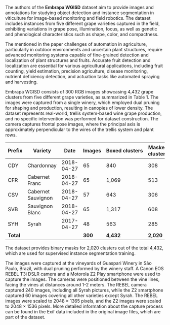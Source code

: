 The authors of the **Embrapa WGISD** dataset aim to provide images and annotations for studying object detection and instance segmentation in viticulture for image-based monitoring and field robotics. The dataset includes instances from five different grape varieties captured in the field, exhibiting variations in grape pose, illumination, focus, as well as genetic and phenological characteristics such as shape, color, and compactness.

The mentioned in the paper challenges of automation in agriculture, particularly in outdoor environments and uncertain plant structures, require advanced monitoring systems capable of fine-grained detection and localization of plant structures and fruits. Accurate fruit detection and localization are essential for various agricultural applications, including fruit counting, yield estimation, precision agriculture, disease monitoring, nutrient deficiency detection, and actuation tasks like automated spraying and harvesting.

Embrapa WGISD consists of 300 RGB images showcasing 4,432 grape clusters from five different grape varieties, as summarized in Table 1. The images were captured from a single winery, which employed dual pruning for shaping and production, resulting in canopies of lower density. The dataset represents real-world, trellis system-based wine grape production, and no specific intervention was performed for dataset construction. The camera captures frontal pose images, where the principal axis is approximately perpendicular to the wires of the trellis system and plant rows.

| Prefix     | Variety            | Date       | Images   | Boxed clusters | Masked clusters |
| ---------- | ------------------ | ---------- | -------- | --------------- | --------------- |
| CDY        | Chardonnay         | 2018-04-27 | 65       | 840             | 308             |
| CFR        | Cabernet Franc     | 2018-04-27 | 65       | 1,069           | 513             |
| CSV        | Cabernet Sauvignon | 2018-04-27 | 57       | 643             | 306             |
| SVB        | Sauvignon Blanc    | 2018-04-27 | 65       | 1,317           | 608             |
| SYH        | Syrah              | 2017-04-27 | 48       | 563             | 285             |
| **Total** |                    |            | **300** | **4,432**      | **2,020**      |

The dataset provides binary masks for 2,020 clusters out of the total 4,432, which are used for supervised instance segmentation training. 

The images were captured at the vineyards of Guaspari Winery in São Paulo, Brazil, with dual pruning performed by the winery staff. A Canon EOS REBEL T3i DSLR camera and a Motorola Z2 Play smartphone were used to capture the images. The cameras were positioned between the vine lines, facing the vines at distances around 1-2 meters. The REBEL camera captured 240 images, including all Syrah pictures, while the Z2 smartphone captured 60 images covering all other varieties except Syrah. The REBEL images were scaled to 2048 × 1365 pixels, and the Z2 images were scaled to 2048 × 1536 pixels. More detailed information about the capture process can be found in the Exif data included in the original image files, which are part of the dataset.
